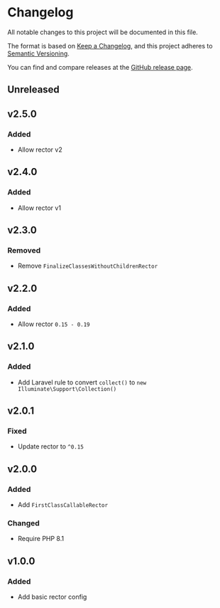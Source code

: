 # Changelog

All notable changes to this project will be documented in this file.

The format is based on [Keep a Changelog](https://keepachangelog.com/en/1.0.0),
and this project adheres to [Semantic Versioning](https://semver.org/spec/v2.0.0.html).

You can find and compare releases at the [GitHub release page](https://github.com/mll-lab/rector-config/releases).

## Unreleased

## v2.5.0

### Added

- Allow rector v2

## v2.4.0

### Added

- Allow rector v1

## v2.3.0

### Removed

- Remove `FinalizeClassesWithoutChildrenRector`

## v2.2.0

### Added

- Allow rector `0.15 - 0.19`

## v2.1.0

### Added

- Add Laravel rule to convert `collect()` to `new Illuminate\Support\Collection()`

## v2.0.1

### Fixed

- Update rector to `^0.15`

## v2.0.0

### Added

- Add `FirstClassCallableRector`

### Changed

- Require PHP 8.1

## v1.0.0

### Added

- Add basic rector config
